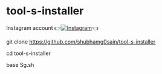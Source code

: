 # tool-s-installer


Instagram account
👉[![Instagram  ](https://img.shields.io/badge/INSTAGRAM-FOLLOW-red?style=for-the-badge&logo=instagram)](https://www.instagram.com/shubhamg0sai)👈


git clone https://github.com/shubhamg0sain/tool-s-installer

cd tool-s-installer

base Sg.sh


